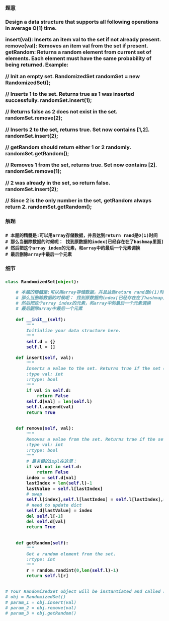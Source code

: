 <h3>题意<h3>
<p>
Design a data structure that supports all following operations in average O(1) time.

insert(val): Inserts an item val to the set if not already present.
remove(val): Removes an item val from the set if present.
getRandom: Returns a random element from current set of elements. Each element must have the same probability of being returned.
Example:

// Init an empty set.
RandomizedSet randomSet = new RandomizedSet();

// Inserts 1 to the set. Returns true as 1 was inserted successfully.
randomSet.insert(1);

// Returns false as 2 does not exist in the set.
randomSet.remove(2);

// Inserts 2 to the set, returns true. Set now contains [1,2].
randomSet.insert(2);

// getRandom should return either 1 or 2 randomly.
randomSet.getRandom();

// Removes 1 from the set, returns true. Set now contains [2].
randomSet.remove(1);

// 2 was already in the set, so return false.
randomSet.insert(2);

// Since 2 is the only number in the set, getRandom always return 2.
randomSet.getRandom();
<p>




<h3>解题<h3>
<p>

    # 本题的精髓是:可以用array存储数据，并且达到return rand是O(1)时间
    # 那么当删除数据的时候呢： 找到原数据的index[已经存在在了hashmap里面]
    # 然后把这个array index的元素，和array中的最后一个元素调换
    # 最后删除array中最后一个元素
<p>


<h3>细节<h3>
<p>

<p>



```python
class RandomizedSet(object):

    # 本题的精髓是:可以用array存储数据，并且达到return rand是O(1)时间
    # 那么当删除数据的时候呢： 找到原数据的index[已经存在在了hashmap里面]
    # 然后把这个array index的元素，和array中的最后一个元素调换
    # 最后删除array中最后一个元素
    
    def __init__(self):
        """
        Initialize your data structure here.
        """
        self.d = {}
        self.l = []

    def insert(self, val):
        """
        Inserts a value to the set. Returns true if the set did not already contain the specified element.
        :type val: int
        :rtype: bool
        """
        if val in self.d:
            return False
        self.d[val] = len(self.l)
        self.l.append(val)
        return True
        

    def remove(self, val):
        """
        Removes a value from the set. Returns true if the set contained the specified element.
        :type val: int
        :rtype: bool
        """
        # 最关键的impl在这里：
        if val not in self.d:
            return False
        index = self.d[val]
        lastIndex = len(self.l)-1
        lastValue = self.l[lastIndex]
        # swap
        self.l[index],self.l[lastIndex] = self.l[lastIndex],self.l[index]
        # need to update dict
        self.d[lastValue] = index
        del self.l[-1]
        del self.d[val]
        return True
        

    def getRandom(self):
        """
        Get a random element from the set.
        :rtype: int
        """
        r = random.randint(0,len(self.l)-1)
        return self.l[r]


# Your RandomizedSet object will be instantiated and called as such:
# obj = RandomizedSet()
# param_1 = obj.insert(val)
# param_2 = obj.remove(val)
# param_3 = obj.getRandom()

```
